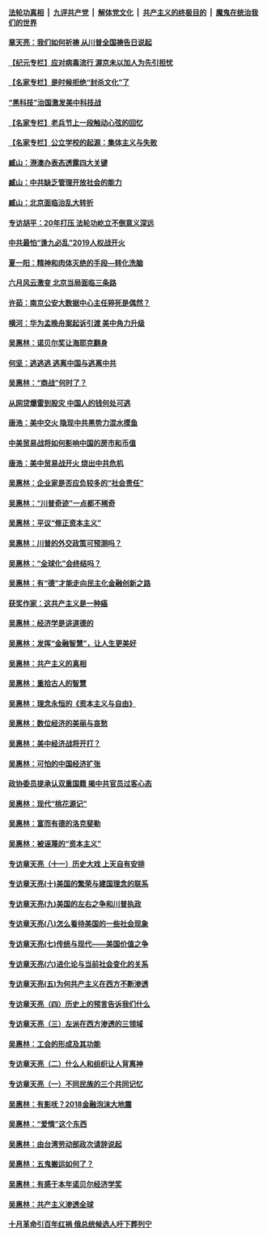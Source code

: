 ####  [法轮功真相](../../../../basic/blob/master/README.md?t=06240031) &nbsp;|&nbsp; [九评共产党](../../../../9ping.md/blob/master/README.md?t=06240031) &nbsp;|&nbsp; [解体党文化](../../../../jtdwh.md/blob/master/README.md?t=06240031)  &nbsp;|&nbsp; [共产主义的终极目的](../../../../gczydzjmd.md/blob/master/README.md?t=06240031) &nbsp;|&nbsp; [魔鬼在统治我们的世界](../../../../mgztzwmdsj.md/blob/master/README.md?t=06240031) 

#### [章天亮：我们如何祈祷 从川普全国祷告日说起](../pages/nsc423/n11944627.md?t=06240031) 

#### [【纪元专栏】应对病毒流行 渥京未以加人为先引担忧](../pages/nsc423/n11875714.md?t=06240031) 

#### [【名家专栏】是时候拒绝“封杀文化”了](../pages/nsc423/n11814093.md?t=06240031) 

#### [“黑科技”治国激发美中科技战](../pages/nsc423/n11638056.md?t=06240031) 

#### [【名家专栏】老兵节上一段触动心弦的回忆](../pages/nsc423/n11646016.md?t=06240031) 

#### [【名家专栏】公立学校的起源：集体主义与失败](../pages/nsc423/n11601833.md?t=06240031) 

#### [臧山：港澳办表态透露四大关键](../pages/nsc423/n11421628.md?t=06240031) 

#### [臧山：中共缺乏管理开放社会的能力](../pages/nsc423/n11407457.md?t=06240031) 

#### [臧山：北京面临治乱大转折](../pages/nsc423/n11406895.md?t=06240031) 

#### [专访胡平：20年打压 法轮功屹立不倒意义深远](../pages/nsc423/n11398800.md?t=06240031) 

#### [中共最怕“逢九必乱”2019人权战开火](../pages/nsc423/n11385248.md?t=06240031) 

#### [夏一阳：精神和肉体灭绝的手段—转化洗脑](../pages/nsc423/n11368250.md?t=06240031) 

#### [六月风云激变 北京当局面临三条路](../pages/nsc423/n11313668.md?t=06240031) 

#### [许茹：南京公安大数据中心主任猝死是偶然？](../pages/nsc423/n11064744.md?t=06240031) 

#### [横河：华为孟晚舟案起诉引渡 美中角力升级](../pages/nsc423/n11027230.md?t=06240031) 

#### [吴惠林：诺贝尔奖让海耶克翻身](../pages/nsc423/n10890049.md?t=06240031) 

#### [何坚：逃逃逃 逃离中国与逃离中共](../pages/nsc423/n10592891.md?t=06240031) 

#### [吴惠林：“商战”何时了？](../pages/nsc423/n10573558.md?t=06240031) 

#### [从网贷爆雷到股灾 中国人的钱何处可逃](../pages/nsc423/n10572800.md?t=06240031) 

#### [唐浩：美中交火 隐现中共黑势力混水摸鱼](../pages/nsc423/n10544040.md?t=06240031) 

#### [中美贸易战将如何影响中国的房市和币值](../pages/nsc423/n10543697.md?t=06240031) 

#### [唐浩：美中贸易战开火 烧出中共危机](../pages/nsc423/n10540126.md?t=06240031) 

#### [吴惠林：企业家是否应负较多的“社会责任”](../pages/nsc423/n10535022.md?t=06240031) 

#### [吴惠林：“川普奇迹”一点都不稀奇](../pages/nsc423/n10512808.md?t=06240031) 

#### [吴惠林：平议“修正资本主义”](../pages/nsc423/n10495724.md?t=06240031) 

#### [吴惠林：川普的外交政策可预测吗？](../pages/nsc423/n10462387.md?t=06240031) 

#### [吴惠林：“全球化”会终结吗？](../pages/nsc423/n10452838.md?t=06240031) 

#### [吴惠林：有“德”才能走向民主化金融创新之路](../pages/nsc423/n10432292.md?t=06240031) 

#### [获奖作家：这共产主义是一种癌](../pages/nsc423/n10431541.md?t=06240031) 

#### [吴惠林：经济学是讲道德的](../pages/nsc423/n10398014.md?t=06240031) 

#### [吴惠林：发挥“金融智慧”，让人生更美好](../pages/nsc423/n10375019.md?t=06240031) 

#### [吴惠林：共产主义的真相](../pages/nsc423/n10351394.md?t=06240031) 

#### [吴惠林：重拾古人的智慧](../pages/nsc423/n10337691.md?t=06240031) 

#### [吴惠林：理念永恒的《资本主义与自由》](../pages/nsc423/n10316274.md?t=06240031) 

#### [吴惠林：数位经济的美丽与哀愁](../pages/nsc423/n10292946.md?t=06240031) 

#### [吴惠林：美中经济战将开打？](../pages/nsc423/n10258825.md?t=06240031) 

#### [吴惠林：可怕的中国经济扩张](../pages/nsc423/n10219147.md?t=06240031) 

#### [政协委员提承认双重国籍 揭中共官员过客心态](../pages/nsc423/n10208809.md?t=06240031) 

#### [吴惠林：现代“桃花源记”](../pages/nsc423/n10185234.md?t=06240031) 

#### [吴惠林：富而有德的洛克斐勒](../pages/nsc423/n10142264.md?t=06240031) 

#### [吴惠林：被诬蔑的“资本主义”](../pages/nsc423/n10124816.md?t=06240031) 

#### [专访章天亮（十一）历史大戏 上天自有安排](../pages/nsc423/n10094905.md?t=06240031) 

#### [专访章天亮(十)美国的繁荣与建国理念的联系](../pages/nsc423/n10094899.md?t=06240031) 

#### [专访章天亮(九)美国的左右之争和川普执政](../pages/nsc423/n10094889.md?t=06240031) 

#### [专访章天亮(八)怎么看待美国的一些社会现象](../pages/nsc423/n10094857.md?t=06240031) 

#### [专访章天亮(七)传统与现代——美国价值之争](../pages/nsc423/n10093140.md?t=06240031) 

#### [专访章天亮(六)进化论与当前社会变化的关系](../pages/nsc423/n10092036.md?t=06240031) 

#### [专访章天亮(五)为何共产主义在西方不断渗透](../pages/nsc423/n10083620.md?t=06240031) 

#### [专访章天亮（四）历史上的预言告诉我们什么](../pages/nsc423/n10083606.md?t=06240031) 

#### [专访章天亮（三）左派在西方渗透的三领域](../pages/nsc423/n10081115.md?t=06240031) 

#### [吴惠林：工会的形成及其功能](../pages/nsc423/n10080633.md?t=06240031) 

#### [专访章天亮（二）什么人和组织让人背离神](../pages/nsc423/n10076637.md?t=06240031) 

#### [专访章天亮（一）不同民族的三个共同记忆](../pages/nsc423/n10074188.md?t=06240031) 

#### [吴惠林：有影呒？2018金融泡沫大地震](../pages/nsc423/n10040534.md?t=06240031) 

#### [吴惠林：“爱情”这个东西](../pages/nsc423/n10019423.md?t=06240031) 

#### [吴惠林：由台湾劳动部政次请辞说起](../pages/nsc423/n9979679.md?t=06240031) 

#### [吴惠林：五鬼搬运如何了？](../pages/nsc423/n9925338.md?t=06240031) 

#### [吴惠林：有感于本年诺贝尔经济学奖](../pages/nsc423/n9871883.md?t=06240031) 

#### [吴惠林：共产主义渗透全球](../pages/nsc423/n9812748.md?t=06240031) 

#### [十月革命引百年红祸 俄总统候选人吁下葬列宁](../pages/nsc423/n9810182.md?t=06240031) 

